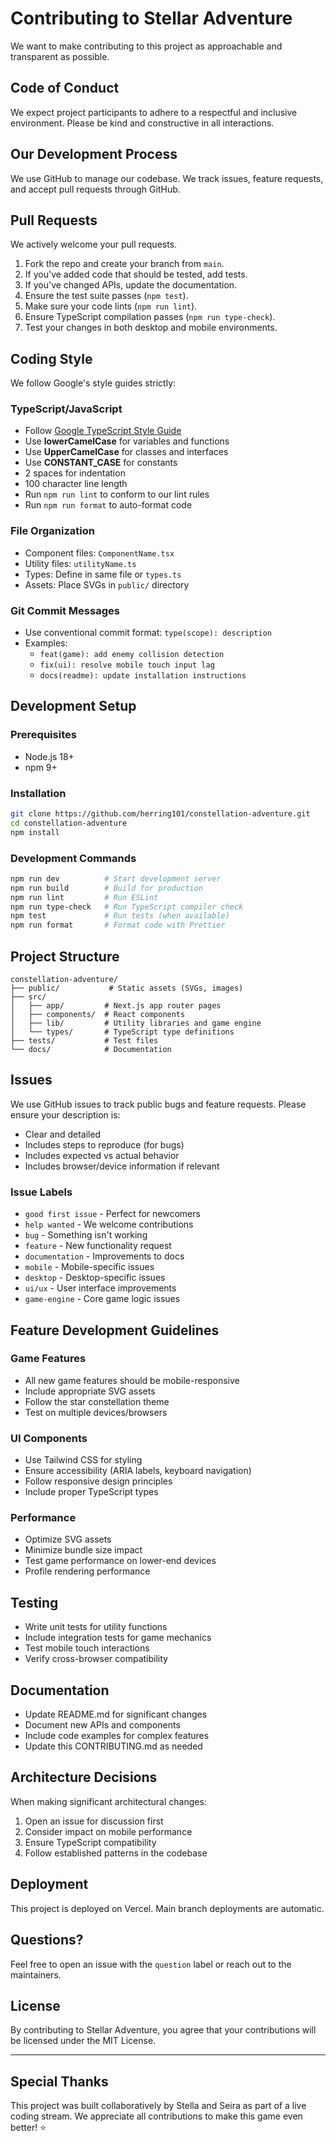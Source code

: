 # Contributing to Stellar Adventure

We want to make contributing to this project as approachable and transparent as possible.

## Code of Conduct
We expect project participants to adhere to a respectful and inclusive environment. Please be kind and constructive in all interactions.

## Our Development Process
We use GitHub to manage our codebase. We track issues, feature requests, and accept pull requests through GitHub.

## Pull Requests
We actively welcome your pull requests.

1. Fork the repo and create your branch from `main`.
2. If you've added code that should be tested, add tests.
3. If you've changed APIs, update the documentation.
4. Ensure the test suite passes (`npm test`).
5. Make sure your code lints (`npm run lint`).
6. Ensure TypeScript compilation passes (`npm run type-check`).
7. Test your changes in both desktop and mobile environments.

## Coding Style
We follow Google's style guides strictly:

### TypeScript/JavaScript
- Follow [Google TypeScript Style Guide](https://google.github.io/styleguide/tsguide.html)
- Use **lowerCamelCase** for variables and functions
- Use **UpperCamelCase** for classes and interfaces
- Use **CONSTANT_CASE** for constants
- 2 spaces for indentation
- 100 character line length
- Run `npm run lint` to conform to our lint rules
- Run `npm run format` to auto-format code

### File Organization
- Component files: `ComponentName.tsx`
- Utility files: `utilityName.ts`
- Types: Define in same file or `types.ts`
- Assets: Place SVGs in `public/` directory

### Git Commit Messages
- Use conventional commit format: `type(scope): description`
- Examples:
  - `feat(game): add enemy collision detection`
  - `fix(ui): resolve mobile touch input lag`
  - `docs(readme): update installation instructions`

## Development Setup

### Prerequisites
- Node.js 18+
- npm 9+

### Installation
```bash
git clone https://github.com/herring101/constellation-adventure.git
cd constellation-adventure
npm install
```

### Development Commands
```bash
npm run dev          # Start development server
npm run build        # Build for production
npm run lint         # Run ESLint
npm run type-check   # Run TypeScript compiler check
npm test             # Run tests (when available)
npm run format       # Format code with Prettier
```

## Project Structure
```
constellation-adventure/
├── public/           # Static assets (SVGs, images)
├── src/
│   ├── app/         # Next.js app router pages
│   ├── components/  # React components
│   ├── lib/         # Utility libraries and game engine
│   └── types/       # TypeScript type definitions
├── tests/           # Test files
└── docs/            # Documentation
```

## Issues
We use GitHub issues to track public bugs and feature requests. Please ensure your description is:
- Clear and detailed
- Includes steps to reproduce (for bugs)
- Includes expected vs actual behavior
- Includes browser/device information if relevant

### Issue Labels
- `good first issue` - Perfect for newcomers
- `help wanted` - We welcome contributions
- `bug` - Something isn't working
- `feature` - New functionality request
- `documentation` - Improvements to docs
- `mobile` - Mobile-specific issues
- `desktop` - Desktop-specific issues
- `ui/ux` - User interface improvements
- `game-engine` - Core game logic issues

## Feature Development Guidelines

### Game Features
- All new game features should be mobile-responsive
- Include appropriate SVG assets
- Follow the star constellation theme
- Test on multiple devices/browsers

### UI Components
- Use Tailwind CSS for styling
- Ensure accessibility (ARIA labels, keyboard navigation)
- Follow responsive design principles
- Include proper TypeScript types

### Performance
- Optimize SVG assets
- Minimize bundle size impact
- Test game performance on lower-end devices
- Profile rendering performance

## Testing
- Write unit tests for utility functions
- Include integration tests for game mechanics
- Test mobile touch interactions
- Verify cross-browser compatibility

## Documentation
- Update README.md for significant changes
- Document new APIs and components
- Include code examples for complex features
- Update this CONTRIBUTING.md as needed

## Architecture Decisions
When making significant architectural changes:
1. Open an issue for discussion first
2. Consider impact on mobile performance
3. Ensure TypeScript compatibility
4. Follow established patterns in the codebase

## Deployment
This project is deployed on Vercel. Main branch deployments are automatic.

## Questions?
Feel free to open an issue with the `question` label or reach out to the maintainers.

## License
By contributing to Stellar Adventure, you agree that your contributions will be licensed under the MIT License.

---

## Special Thanks
This project was built collaboratively by Stella and Seira as part of a live coding stream. We appreciate all contributions to make this game even better! ⭐